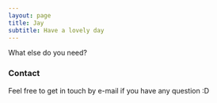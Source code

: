 ```yaml
---
layout: page
title: Jay
subtitle: Have a lovely day
---
```


What else do you need?

### Contact

Feel free to get in touch by e-mail if you have any question :D
